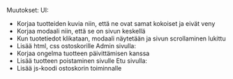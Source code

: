 Muutokset:
UI: 
- Korjaa tuotteiden kuvia niin, että ne ovat samat kokoiset ja eivät veny
- Korjaa modaali niin, että se on sivun keskellä
- Kun tuotetiedot klikataan, modaali näytetään ja sivun scrollaminen lukittu
- Lisää html, css ostoskorille
Admin sivulla:
- Korjaa ongelma tuotteen päivittämisen kanssa
- Lisää tuotteen poistaminen sivulle
Etu sivulla:
- Lisää js-koodi ostoskorin toiminnalle
